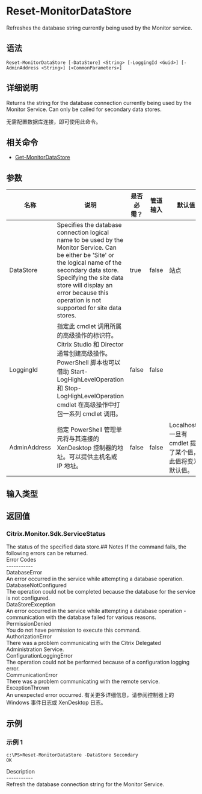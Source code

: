 # Reset-MonitorDataStore

Refreshes the database string currently being used by the Monitor service.

## 语法

    Reset-MonitorDataStore [-DataStore] <String> [-LoggingId <Guid>] [-AdminAddress <String>] [<CommonParameters>]
    

## 详细说明

Returns the string for the database connection currently being used by the Monitor Service. Can only be called for secondary data stores.

无需配置数据库连接，即可使用此命令。

## 相关命令

- [Get-MonitorDataStore](Get-MonitorDataStore.html)

## 参数

| 名称           | 说明                                                                                                                                                                                                                                                                            | 是否必需？ | 管道输入  | 默认值                                   |
| ------------ | ----------------------------------------------------------------------------------------------------------------------------------------------------------------------------------------------------------------------------------------------------------------------------- | ----- | ----- | ------------------------------------- |
| DataStore    | Specifies the database connection logical name to be used by the Monitor Service. Can be either be 'Site' or the logical name of the secondary data store. Specifying the site data store will display an error because this operation is not supported for site data stores. | true  | false | 站点                                    |
| LoggingId    | 指定此 cmdlet 调用所属的高级操作的标识符。 Citrix Studio 和 Director 通常创建高级操作。 PowerShell 脚本也可以借助 Start-LogHighLevelOperation 和 Stop-LogHighLevelOperation cmdlet 在高级操作中打包一系列 cmdlet 调用。                                                                                                        | false | false |                                       |
| AdminAddress | 指定 PowerShell 管理单元将与其连接的 XenDesktop 控制器的地址。可以提供主机名或 IP 地址。                                                                                                                                                                                                                    | false | false | Localhost。一旦有 cmdlet 提供了某个值，此值将变为默认值。 |

## 输入类型

### 

## 返回值

### Citrix.Monitor.Sdk.ServiceStatus

The status of the specified data store.## Notes If the command fails, the following errors can be returned.  
Error Codes  
\---\---\-----  
DatabaseError  
An error occurred in the service while attempting a database operation.  
DatabaseNotConfigured  
The operation could not be completed because the database for the service is not configured.  
DataStoreException  
An error occurred in the service while attempting a database operation - communication with the database failed for various reasons.  
PermissionDenied  
You do not have permission to execute this command.  
AuthorizationError  
There was a problem communicating with the Citrix Delegated Administration Service.  
ConfigurationLoggingError  
The operation could not be performed because of a configuration logging error.  
CommunicationError  
There was a problem communicating with the remote service.  
ExceptionThrown  
An unexpected error occurred. 有关更多详细信息，请参阅控制器上的 Windows 事件日志或 XenDesktop 日志。

## 示例

### 示例 1

    c:\PS>Reset-MonitorDataStore -DataStore Secondary
    OK
    

Description  
\---\---\-----  
Refresh the database connection string for the Monitor Service.